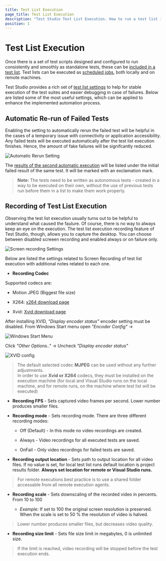 ```yaml
---
title: Test List Execution
page_title: Test List Execution
description: "Test Studio Test List Execution. How to run a test list in Test Studio. Automatic re-run rerun of failed test in a test list. recording options for test list execution in Test Studio"
position: 1
---
```

# Test List Execution

Once there is a set of test scripts designed and configured to run consistently and smoothly as standalone tests, these can be <a href="/general-information/test-execution/test-lists-standalone" target="_blank">included in a test list</a>. Test lists can be executed as <a href="/features/scheduling-test-runs/schedule-execution" target="_blank">scheduled jobs</a>, both locally and on remote machines.

Test Studio provides a rich set of <a href="/getting-started/test-execution/test-list-settings" target="_blank">test list settings</a> to help for stable execution of the test suites and easier debugging in case of failures. Below are listed some of the most useful settings, which can be applied to enhance the implemented automation process.

## Automatic Re-run of Failed Tests

Enabling the setting to automatically rerun the failed test will be helpful in the cases of a temporary issue with connectivity or application accessibility. Any failed tests will be executed automatically after the test list execution finishes. Hence, the amount of fake failures will be signifcantly reduced.

![Automatic Rerun Setting][3]

The <a href="/getting-started/test-results/analyze-test-results#automatic-re-run-of-failed-tests-results" target="_blank">results of the second automatic execution</a> will be listed under the initial failed result of the same test. It will be marked with an exclamation mark.

> __Note:__ The tests need to be written as autonomous tests - created in a way to be executed on their own, without the use of previous tests run before them in a list to make them work properly.

## Recording of Test List Execution

Observing the test list execution usually turns out to be helpful to understand what caused the faulure. Of course, there is no way to always keep an eye on the execution. The test list execution recording feature of Test Studio, though, allows you to capture the desktop. You can choose between disabled screeen recording and enabled always or on failure only.

![Screen recording Settings][4]

Below are listed the settings related to Screen Recording of test list execution with additional notes related to each one.

* __Recording Codec__
   
Supported codecs are:
   - Motion JPEG (Biggest file size)

   - X264: [x264 download page](https://sourceforge.net/projects/x264vfw/)

   - Xvid: [Xvid download page](https://www.xvid.com/download/)
   
After installing XVID, _"Display encoder status"_ encoder setting must be disabled. From Windows Start menu open _"Encoder Config"_ ->

![Windows Start Menu][1]

Click _"Other Options.."_ -> Uncheck _"Display encoder status"_

![XVID config][2]

> The default selected codec __MJPEG__ can be used without any further adjustments. <br/> 
> In order to use __Xvid or X264__ codecs, they must be installed on the execution machine (for local and Visual Studio runs on the local machine, and for remote runs, on the machine where test list will be executed)

* __Recording FPS__ - Sets captured video frames per second. Lower number produces smaller files.

* __Recording mode__ - Sets recording mode. There are three different recording modes:
    - Off (Default) - In this mode no video recordings are created.

    - Always - Video recordings for all executed tests are saved.

    - OnFail - Only video recordings for failed tests are saved.

* __Recording output location__ - Sets path to output location for all video files. If no value is set, for local test list runs default location is project results folder. __Always set location for remote or Visual Studio runs.__
   
> For remote executions best practice is to use a shared folder accessable from all remote execution agents. <br/>

* __Recording scale__ - Sets downscaling of the recorded video in percents. From 10 to 100 <br/>

	- _Example:_ If set to 100 the original screen resolution is preserved. When the scale is set to 50 % the resolution of video is halved.
   
> Lower number produces smaller files, but decreases video quality.

*  __Recording size limit__ - Sets file size limit in megabytes, 0 is unlimited size. 

> If the limit is reached, video recording will be stopped before the test execution ends.

[1]: /img/general-information/test-execution/test-list-execution/fig1.png
[2]: /img/general-information/test-execution/test-list-execution/fig2.png
[3]: /img/general-information/test-execution/test-list-execution/fig3.png
[4]: /img/general-information/test-execution/test-list-execution/fig4.png

